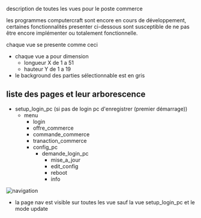 description de toutes les vues pour le poste commerce

les programmes computercraft sont encore en cours de développement,
certaines fonctionnalités presenter ci-dessous sont susceptible de ne pas être encore implémenter ou totalement fonctionnelle.

chaque vue se presente comme ceci
- chaque vue a pour dimension
  - longueur X de 1 a 51
  - hauteur Y de 1 a 19
- le background des parties sélectionnable est en gris

## liste des pages et leur arborescence

- setup_login_pc (si pas de login pc d'enregistrer (premier démarrage))
  - menu
    - login
    - offre_commerce
    - commande_commerce
    - tranaction_commerce
    - config_pc
      - demande_login_pc
        - mise_a_jour
        - edit_config
        - reboot
        - info

![navigation](doc/vue/commerce/nav.png)
- la page nav est visible sur toutes les vue sauf la vue setup_login_pc et le mode update